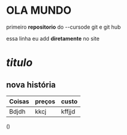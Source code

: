 # OLA MUNDO
 primeiro **repositorio** do --cursode git e git hub


essa linha eu add **diretamente** no site 
 # *titulo*

  ## nova história 
Coisas | preços | custo
---|---|---
Bdjdh|kkcj|kffjjd
()
